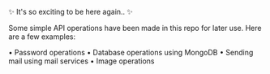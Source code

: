 ✨ It's so exciting to be here again.. ✨

Some simple API operations have been made in this repo for later use. Here are a few examples:

• Password operations
• Database operations using MongoDB
• Sending mail using mail services
• Image operations

